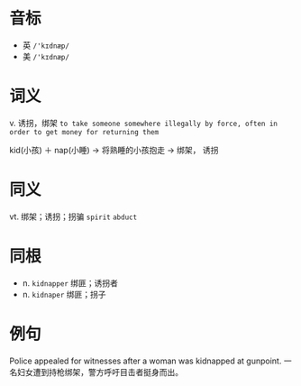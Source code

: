 # 音标

- 英 `/'kɪdnæp/`
- 美 `/'kɪdnæp/`

# 词义

v. 诱拐，绑架
`to take someone somewhere illegally by force, often in order to get money for returning them`



kid(小孩) ＋ nap(小睡) → 将熟睡的小孩抱走 → 绑架， 诱拐

# 同义

vt. 绑架；诱拐；拐骗
`spirit` `abduct`

# 同根

- n. `kidnapper` 绑匪；诱拐者
- n. `kidnaper` 绑匪；拐子

# 例句

Police appealed for witnesses after a woman was kidnapped at gunpoint.
一名妇女遭到持枪绑架，警方呼吁目击者挺身而出。


